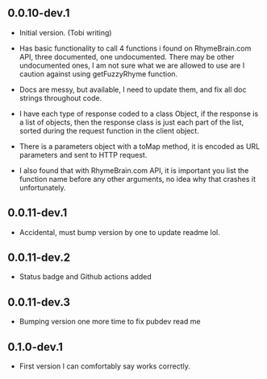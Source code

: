 ## 0.0.10-dev.1

- Initial version. (Tobi writing)

- Has basic functionality to call 4 functions i found on RhymeBrain.com API, three documented, one undocumented. There may be other undocumented ones, I am not sure what we are allowed to use are I caution against using getFuzzyRhyme function.

- Docs are messy, but available, I need to update them, and fix all doc strings throughout code.

- I have each type of response coded to a class Object, if the response is a list of objects, then the response class is just each part of the list, sorted during the request function in the client object.

- There is a parameters object with a toMap method, it is encoded as URL parameters and sent to HTTP request.

- I also found that with RhymeBrain.com API, it is important you list the function name before any other arguments, no idea why that crashes it unfortunately.

## 0.0.11-dev.1

- Accidental, must bump version by one to update readme lol.

## 0.0.11-dev.2

- Status badge and Github actions added

## 0.0.11-dev.3

- Bumping version one more time to fix pubdev read me


## 0.1.0-dev.1

- First version I can comfortably say works correctly.